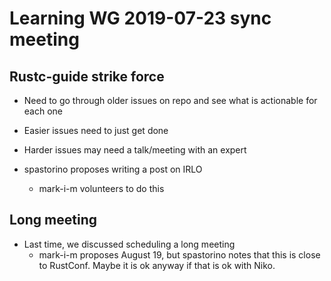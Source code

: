 # Learning WG 2019-07-23 sync meeting

## Rustc-guide strike force

- Need to go through older issues on repo and see what is actionable for each one
- Easier issues need to just get done
- Harder issues may need a talk/meeting with an expert

- spastorino proposes writing a post on IRLO
    - mark-i-m volunteers to do this

## Long meeting

- Last time, we discussed scheduling a long meeting
    - mark-i-m proposes August 19, but spastorino notes that this is close to
      RustConf. Maybe it is ok anyway if that is ok with Niko.
